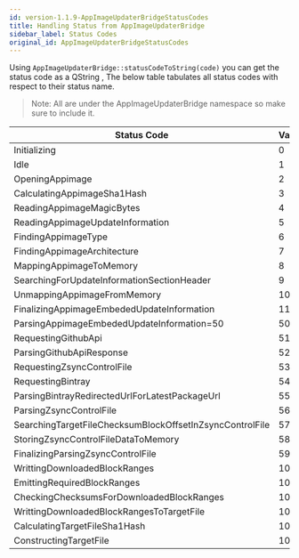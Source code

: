 ```yaml
---
id: version-1.1.9-AppImageUpdaterBridgeStatusCodes
title: Handling Status from AppImageUpdaterBridge
sidebar_label: Status Codes
original_id: AppImageUpdaterBridgeStatusCodes
---
```


Using ```AppImageUpdaterBridge::statusCodeToString(code)``` you can get the status code as 
a QString , The below table tabulates all status codes with respect to their status name.

> Note: All are under the AppImageUpdaterBridge namespace so make sure to include it.


| Status Code                                                  |Value|
|--------------------------------------------------------------|-----|
| Initializing                                                 | 0 |
| Idle                                                         | 1 |
| OpeningAppimage                                              | 2 |
| CalculatingAppimageSha1Hash                                  | 3 |
| ReadingAppimageMagicBytes                                    | 4 |
| ReadingAppimageUpdateInformation                             | 5 |
| FindingAppimageType                                          | 6 |
| FindingAppimageArchitecture                                  | 7 |
| MappingAppimageToMemory                                      | 8 |
| SearchingForUpdateInformationSectionHeader                   | 9 |
| UnmappingAppimageFromMemory                                  | 10 |
| FinalizingAppimageEmbededUpdateInformation                   | 11 |
| ParsingAppimageEmbededUpdateInformation=50                   | 50 |
| RequestingGithubApi                                          | 51 |
| ParsingGithubApiResponse                                     | 52 |
| RequestingZsyncControlFile                                   | 53 |
| RequestingBintray                                            | 54 |
| ParsingBintrayRedirectedUrlForLatestPackageUrl               | 55 |
| ParsingZsyncControlFile                                      | 56 |
| SearchingTargetFileChecksumBlockOffsetInZsyncControlFile     | 57 |
| StoringZsyncControlFileDataToMemory                          | 58 |
| FinalizingParsingZsyncControlFile                            | 59 |
| WrittingDownloadedBlockRanges                                | 100 |
| EmittingRequiredBlockRanges                                  | 101 |
| CheckingChecksumsForDownloadedBlockRanges                    | 102 |
| WrittingDownloadedBlockRangesToTargetFile                    | 103 |
| CalculatingTargetFileSha1Hash                                | 104 |
| ConstructingTargetFile                                       | 105 |
